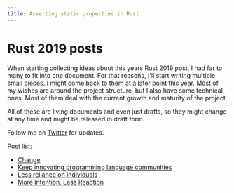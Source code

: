```yaml
---
title: Asserting static properties in Rust
---
```


# Rust 2019 posts

When starting collecting ideas about this years Rust 2019 post, I had far to many to fit into one document. For that reasons, I'll start writing multiple small pieces. I might come back to them at a later point this year. Most of my wishes are around the project structure, but I also have some technical ones. Most of them deal with the current growth and maturity of the project.

All of these are living documents and even just drafts, so they might change at any time and might be released in draft form.

Follow me on [Twitter](https://twitter.com/argorak) for updates.

Post list:

* [Change](https://yakshav.es/rust-2019-change)
* [Keep innovating programming language communities](https://yakshav.es/rust-2019-keep-innovating-programming-language-communities)
* [Less reliance on individuals](https://yakshav.es/rust-2019-less-reliance-on-individuals)
* [More Intention, Less Reaction](https://yakshav.es/rust-2019-more-intention-less-reaction)